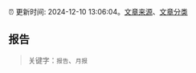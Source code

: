 :alarm_clock: 更新时间: 2024-12-10 13:06:04。[文章来源](/README.md)、[文章分类](/TAGS.md)

## 报告


> 关键字：`报告`、`月报`



